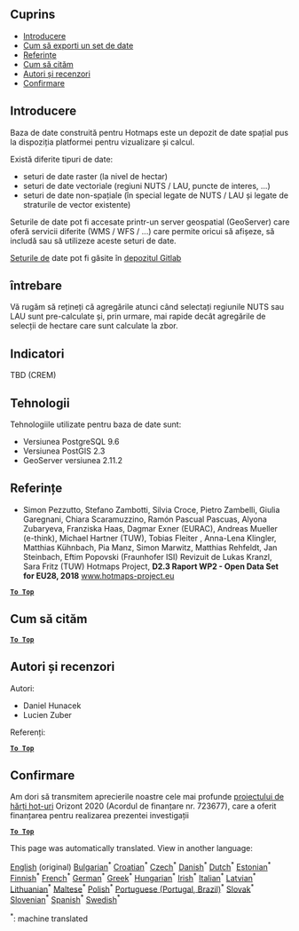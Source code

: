 <h2> Cuprins </h2><ul><li> <a href="#Introduction">Introducere</a> </li><li> <a href="#How-to-export-a-dataset">Cum să exporti un set de date</a> </li><li> <a href="#References">Referințe</a> </li><li> <a href="#How-to-cite">Cum să cităm</a> </li><li> <a href="#Authors-and-reviewers">Autori și recenzori</a> </li><li> <a href="#acknowledgement">Confirmare</a> </li></ul><h2> Introducere </h2><p> Baza de date construită pentru Hotmaps este un depozit de date spațial pus la dispoziția platformei pentru vizualizare și calcul. </p><p> Există diferite tipuri de date: </p><ul><li> seturi de date raster (la nivel de hectar) </li><li> seturi de date vectoriale (regiuni NUTS / LAU, puncte de interes, ...) </li><li> seturi de date non-spațiale (în special legate de NUTS / LAU și legate de straturile de vector existente) </li></ul><p> Seturile de date pot fi accesate printr-un server geospatial (GeoServer) care oferă servicii diferite (WMS / WFS / ...) care permite oricui să afișeze, să includă sau să utilizeze aceste seturi de date. </p><p> <a href="https://gitlab.com/hotmaps">Seturile de</a> date pot fi găsite în <a href="https://gitlab.com/hotmaps">depozitul Gitlab</a> </p><h2> întrebare </h2><p> Vă rugăm să rețineți că agregările atunci când selectați regiunile NUTS sau LAU sunt pre-calculate și, prin urmare, mai rapide decât agregările de selecții de hectare care sunt calculate la zbor. </p><h2> Indicatori </h2><p> TBD (CREM) </p><h2> Tehnologii </h2><p> Tehnologiile utilizate pentru baza de date sunt: </p><ul><li> Versiunea PostgreSQL 9.6 </li><li> Versiunea PostGIS 2.3 </li><li> GeoServer versiunea 2.11.2 </li></ul><h2> Referințe </h2><ul><li> Simon Pezzutto, Stefano Zambotti, Silvia Croce, Pietro Zambelli, Giulia Garegnani, Chiara Scaramuzzino, Ramón Pascual Pascuas, Alyona Zubaryeva, Franziska Haas, Dagmar Exner (EURAC), Andreas Mueller (e-think), Michael Hartner (TUW), Tobias Fleiter , Anna-Lena Klingler, Matthias Kühnbach, Pia Manz, Simon Marwitz, Matthias Rehfeldt, Jan Steinbach, Eftim Popovski (Fraunhofer ISI) Revizuit de Lukas Kranzl, Sara Fritz (TUW) Hotmaps Project, <strong>D2.3 Raport WP2 - Open Data Set for EU28, 2018</strong> <a href="http://www.hotmaps-project.eu/wp-content/uploads/2018/05/D2.3-Hotmaps_FINAL-VERSION_for-upload.pdf">www.hotmaps-project.eu</a> </li></ul><p><ins> <code><strong><a href="#table-of-contents">To Top</a></strong></code> </ins> </p><h2> Cum să cităm </h2><p><ins> <code><strong><a href="#table-of-contents">To Top</a></strong></code> </ins> </p><h2> Autori și recenzori </h2><p> Autori: </p><ul><li> Daniel Hunacek </li><li> Lucien Zuber </li></ul><p> Referenți: </p><p><ins> <code><strong><a href="#table-of-contents">To Top</a></strong></code> </ins> </p><h2> Confirmare </h2><p> Am dori să transmitem aprecierile noastre cele mai profunde <a href="https://www.hotmaps-project.eu">proiectului de hărți hot-uri</a> Orizont 2020 (Acordul de finanțare nr. 723677), care a oferit finanțarea pentru realizarea prezentei investigații </p><p><ins> <code><strong><a href="#table-of-contents">To Top</a></strong></code> </ins> </p>

This page was automatically translated. View in another language:

[English](../en/Database-behind-the-Hotmaps-toolbox.md) (original) [Bulgarian](../bg/Database-behind-the-Hotmaps-toolbox.md)<sup>\*</sup> [Croatian](../hr/Database-behind-the-Hotmaps-toolbox.md)<sup>\*</sup> [Czech](../cs/Database-behind-the-Hotmaps-toolbox.md)<sup>\*</sup> [Danish](../da/Database-behind-the-Hotmaps-toolbox.md)<sup>\*</sup> [Dutch](../nl/Database-behind-the-Hotmaps-toolbox.md)<sup>\*</sup> [Estonian](../et/Database-behind-the-Hotmaps-toolbox.md)<sup>\*</sup> [Finnish](../fi/Database-behind-the-Hotmaps-toolbox.md)<sup>\*</sup> [French](../fr/Database-behind-the-Hotmaps-toolbox.md)<sup>\*</sup> [German](../de/Database-behind-the-Hotmaps-toolbox.md)<sup>\*</sup> [Greek](../el/Database-behind-the-Hotmaps-toolbox.md)<sup>\*</sup> [Hungarian](../hu/Database-behind-the-Hotmaps-toolbox.md)<sup>\*</sup> [Irish](../ga/Database-behind-the-Hotmaps-toolbox.md)<sup>\*</sup> [Italian](../it/Database-behind-the-Hotmaps-toolbox.md)<sup>\*</sup> [Latvian](../lv/Database-behind-the-Hotmaps-toolbox.md)<sup>\*</sup> [Lithuanian](../lt/Database-behind-the-Hotmaps-toolbox.md)<sup>\*</sup> [Maltese](../mt/Database-behind-the-Hotmaps-toolbox.md)<sup>\*</sup> [Polish](../pl/Database-behind-the-Hotmaps-toolbox.md)<sup>\*</sup> [Portuguese (Portugal, Brazil)](../pt/Database-behind-the-Hotmaps-toolbox.md)<sup>\*</sup>  [Slovak](../sk/Database-behind-the-Hotmaps-toolbox.md)<sup>\*</sup> [Slovenian](../sl/Database-behind-the-Hotmaps-toolbox.md)<sup>\*</sup> [Spanish](../es/Database-behind-the-Hotmaps-toolbox.md)<sup>\*</sup> [Swedish](../sv/Database-behind-the-Hotmaps-toolbox.md)<sup>\*</sup> 

<sup>\*</sup>: machine translated
